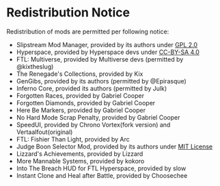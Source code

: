 # Redistribution Notice
Redistribution of mods are permitted per following notice:
- Slipstream Mod Manager, provided by its authors under [GPL 2.0](https://github.com/Vhati/Slipstream-Mod-Manager/blob/master/LICENSE)
- Hyperspace, provided by Hyperspace devs under [CC-BY-SA 4.0](https://github.com/FTL-Hyperspace/FTL-Hyperspace/blob/master/LICENSE.md)
- FTL: Multiverse, provided by Multiverse devs (permitted by @kixtheslug)
- The Renegade's Collections, provided by Kix
- GenGibs, provided by its authors (permitted by @Epirasque)
- Inferno Core, provided its authors (permitted by Julk)
- Forgotten Races, provided by Gabriel Cooper
- Forgotten Diamonds, provided by Gabriel Cooper
- Here Be Markers, provided by Gabriel Cooper
- No Hard Mode Scrap Penalty, provided by Gabriel Cooper
- SpeedUI, provided by Chrono Vortex(fork version) and Vertaalfout(original)
- FTL: Fishier Than Light, provided by Arc
- Judge Boon Selector Mod, provided by its authors under [MIT License](https://github.com/benediktwerner/FTL-Multiverse-Judge-Boon-Selector-Mod/blob/master/LICENSE)
- Lizzard's Achievements, provided by Lizzard
- More Mannable Systems, provided by kokoro
- Into The Breach HUD for FTL Hyperspace, provided by slow
- Instant Clone and Heal after Battle, provided by Choosechee
